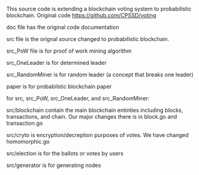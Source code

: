 This source code is extending a blockchain voting system to probabilistic blockchain. Original code https://github.com/CPSSD/voting 

doc file has the original code documentation 

src file is the orignal source changed to probabilistic blockchain.

src_PoW file is for proof of work mining algorithm

src_OneLeader is for determined leader 

src_RandomMiner is for random leader (a concept that breaks one leader)

paper is for probabilstic blockchain paper

for src, src_PoW, src_OneLeader, and src_RandomMiner:

src/blockchain contain the main blockchain entinties including blocks, transactions, and chain. Our major changes there is in block.go and transaction.go 

src/cryto is encryption/decreption purposes of votes. We have changed homomorphic.go

src/election is for the ballots or votes by users 

src/generator is for generating nodes 

